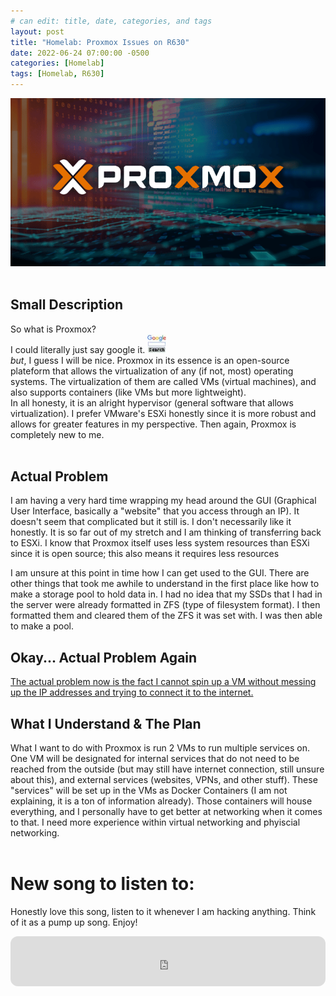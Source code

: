 ```yaml
---
# can edit: title, date, categories, and tags
layout: post
title: "Homelab: Proxmox Issues on R630"
date: 2022-06-24 07:00:00 -0500
categories: [Homelab]
tags: [Homelab, R630]
---
```


[![Proxmox](/assets/img/Proxmox.png)](https://www.proxmox.com/en/)
<br>
<br>

## Small Description

So what is Proxmox?
<br>
I could literally just say google it. ![Sarcastic-ass-gif](/assets/img/search_it.gif)
<br>
_but_, I guess I will be nice. Proxmox in its essence is an open-source plateform that allows the virtualization of any (if not, most) operating systems. The virtualization of them are called VMs (virtual machines), and also supports containers (like VMs but more lightweight).
<br>
In all honesty, it is an alright hypervisor (general software that allows virtualization). I prefer VMware's ESXi honestly since it is more robust and allows for greater features in my perspective. Then again, Proxmox is completely new to me.
<br>
<br>

## Actual Problem

I am having a very hard time wrapping my head around the GUI (Graphical User Interface, basically a "website" that you access through an IP). It doesn't seem that complicated but it still is. I don't necessarily like it honestly. It is so far out of my stretch and I am thinking of transferring back to ESXi. I know that Proxmox itself uses less system resources than ESXi since it is open source; this also means it requires less resources

I am unsure at this point in time how I can get used to the GUI. There are other things that took me awhile to understand in the first place like how to make a storage pool to hold data in. I had no idea that my SSDs that I had in the server were already formatted in ZFS (type of filesystem format). I then formatted them and cleared them of the ZFS it was set with. I was then able to make a pool. 

## Okay... Actual Problem Again
<u>The actual problem now is the fact I cannot spin up a VM without messing up the IP addresses and trying to connect it to the internet.</u>

## What I Understand & The Plan
What I want to do with Proxmox is run 2 VMs to run multiple services on. One VM will be designated for internal services that do not need to be reached from the outside (but may still have internet connection, still unsure about this), and external services (websites, VPNs, and other stuff). These "services" will be set up in the VMs as Docker Containers (I am not explaining, it is a ton of information already). Those containers will house everything, and I personally have to get better at networking when it comes to that. I need more experience within virtual networking and phyiscial networking.
<br>
<br>

# New song to listen to:
Honestly love this song, listen to it whenever I am hacking anything. Think of it as a pump up song. Enjoy!
<br>
<iframe style="border-radius:12px" src="https://open.spotify.com/embed/track/4rFbNHh4gX7kGTbfCGEOMF?utm_source=generator" width="100%" height="80" frameBorder="0" allowfullscreen="" allow="autoplay; clipboard-write; encrypted-media; fullscreen; picture-in-picture"></iframe>